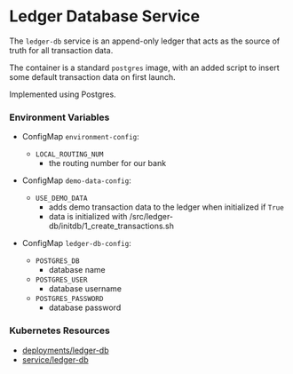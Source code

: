 # Ledger Database Service

The `ledger-db` service is an append-only ledger that acts as the source of truth
for all transaction data.

The container is a standard `postgres` image, with an added script to insert some
default transaction data on first launch.

Implemented using Postgres.

### Environment Variables

- ConfigMap `environment-config`:

  - `LOCAL_ROUTING_NUM`
    - the routing number for our bank

- ConfigMap `demo-data-config`:

  - `USE_DEMO_DATA`
    - adds demo transaction data to the ledger when initialized if `True`
    - data is initialized with /src/ledger-db/initdb/1_create_transactions.sh

- ConfigMap `ledger-db-config`:
  - `POSTGRES_DB`
    - database name
  - `POSTGRES_USER`
    - database username
  - `POSTGRES_PASSWORD`
    - database password

### Kubernetes Resources

- [deployments/ledger-db](/kubernetes-manifests/ledger-db.yaml)
- [service/ledger-db](/kubernetes-manifests/ledger-db.yaml)
